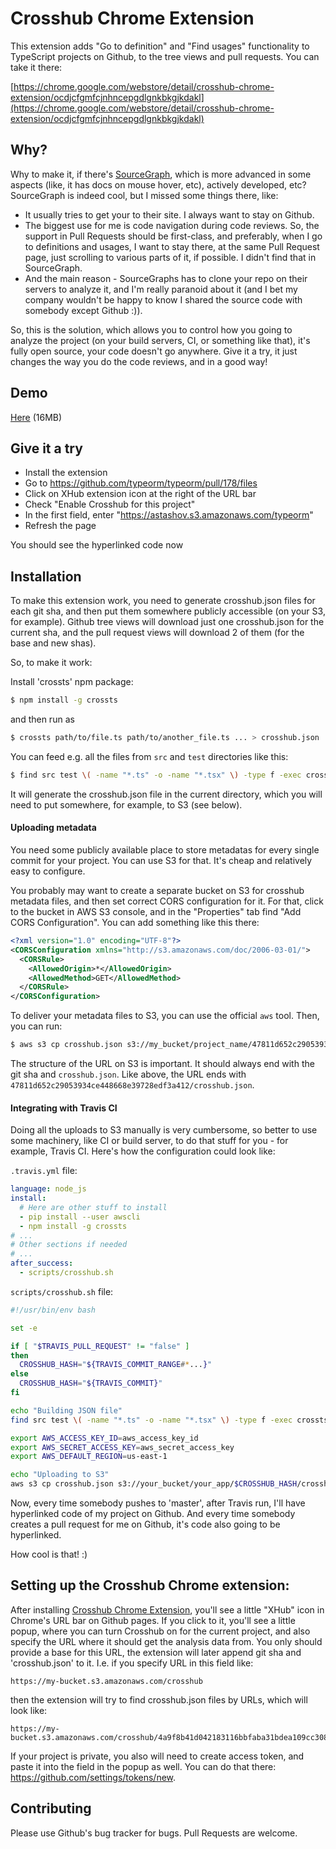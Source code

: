 # Crosshub Chrome Extension

This extension adds "Go to definition" and "Find usages" functionality to TypeScript projects on Github,
to the tree views and pull requests.
You can take it there:

[https://chrome.google.com/webstore/detail/crosshub-chrome-extension/ocdjcfgmfcjnhncepgdlgnkbkgjkdakl](https://chrome.google.com/webstore/detail/crosshub-chrome-extension/ocdjcfgmfcjnhncepgdlgnkbkgjkdakl)

## Why?

Why to make it, if there's [SourceGraph](https://sourcegraph.com/), which is more advanced in some aspects (like, it has docs on mouse hover, etc), actively developed, etc?
SourceGraph is indeed cool, but I missed some things there, like:

* It usually tries to get your to their site. I always want to stay on Github.
* The biggest use for me is code navigation during code reviews. So, the support in Pull Requests should be first-class, and preferably, when I go to definitions and usages, I want to stay there, at the same Pull Request page, just scrolling to various parts of it, if possible. I didn't find that in SourceGraph.
* And the main reason - SourceGraphs has to clone your repo on their servers to analyze it, and I'm really paranoid about it (and I bet my company wouldn't be happy to know I shared the source code with somebody except Github :)).

So, this is the solution, which allows you to control how you going to analyze the project (on your build servers, CI, or something like that), it's fully open source, your code doesn't go anywhere. Give it a try, it just changes the way you do the code reviews, and in a good way!

## Demo

[Here](https://raw.github.com/astashov/crosshub-chrome-extension/master/demo.mp4) (16MB)

## Give it a try

* Install the extension
* Go to https://github.com/typeorm/typeorm/pull/178/files
* Click on XHub extension icon at the right of the URL bar
* Check "Enable Crosshub for this project"
* In the first field, enter "https://astashov.s3.amazonaws.com/typeorm"
* Refresh the page

You should see the hyperlinked code now

## Installation

To make this extension work, you need to generate crosshub.json files for each git sha,
and then put them somewhere publicly accessible (on your S3, for example). Github tree views
will download just one crosshub.json for the current sha, and the pull request views will download
2 of them (for the base and new shas).

So, to make it work:

Install 'crossts' npm package:

```bash
$ npm install -g crossts
```

and then run as

```bash
$ crossts path/to/file.ts path/to/another_file.ts ... > crosshub.json
```

You can feed e.g. all the files from `src` and `test` directories like this:

```bash
$ find src test \( -name "*.ts" -o -name "*.tsx" \) -type f -exec crossts {} + > crosshub.json
```

It will generate the crosshub.json file in the current directory, which you will need to put somewhere,
for example, to S3 (see below).

#### Uploading metadata

You need some publicly available place to store metadatas for every single commit for your project. You can use S3 for that. It's cheap and relatively easy to configure.

You probably may want to create a separate bucket on S3 for crosshub metadata files, and then set correct CORS configuration for it. For that, click to the bucket in AWS S3 console, and in the "Properties" tab find "Add CORS Configuration". You can add something like this there:

```xml
<?xml version="1.0" encoding="UTF-8"?>
<CORSConfiguration xmlns="http://s3.amazonaws.com/doc/2006-03-01/">
  <CORSRule>
    <AllowedOrigin>*</AllowedOrigin>
    <AllowedMethod>GET</AllowedMethod>
  </CORSRule>
</CORSConfiguration>
```

To deliver your metadata files to S3, you can use the official `aws` tool. Then, you can run:

```bash
$ aws s3 cp crosshub.json s3://my_bucket/project_name/47811d652c29053934ce448668e39728edf3a412/crosshub.json --acl public-read
```

The structure of the URL on S3 is important. It should always end with the git sha and `crosshub.json`.
Like above, the URL ends with `47811d652c29053934ce448668e39728edf3a412/crosshub.json`.

#### Integrating with Travis CI

Doing all the uploads to S3 manually is very cumbersome, so better to use some machinery, like CI or build server, to do that stuff for you - for example, Travis CI. Here's how the configuration could look like:

`.travis.yml` file:

```yaml
language: node_js
install:
  # Here are other stuff to install
  - pip install --user awscli
  - npm install -g crossts
# ...
# Other sections if needed
# ...
after_success:
  - scripts/crosshub.sh
```

`scripts/crosshub.sh` file:

```bash
#!/usr/bin/env bash

set -e

if [ "$TRAVIS_PULL_REQUEST" != "false" ]
then
  CROSSHUB_HASH="${TRAVIS_COMMIT_RANGE#*...}"
else
  CROSSHUB_HASH="${TRAVIS_COMMIT}"
fi

echo "Building JSON file"
find src test \( -name "*.ts" -o -name "*.tsx" \) -type f -exec crossts {} + | gzip -c > crosshub.json

export AWS_ACCESS_KEY_ID=aws_access_key_id
export AWS_SECRET_ACCESS_KEY=aws_secret_access_key
export AWS_DEFAULT_REGION=us-east-1

echo "Uploading to S3"
aws s3 cp crosshub.json s3://your_bucket/your_app/$CROSSHUB_HASH/crosshub.json --acl public-read --content-encoding 'gzip'
```

Now, every time somebody pushes to 'master', after Travis run, I'll have hyperlinked code of my project on Github.
And every time somebody creates a pull request for me on Github, it's code also going to be hyperlinked.

How cool is that! :)

## Setting up the Crosshub Chrome extension:

After installing [Crosshub Chrome Extension](https://chrome.google.com/webstore/detail/crosshub-chrome-extension/ocdjcfgmfcjnhncepgdlgnkbkgjkdakl), you'll see a little "XHub" icon in Chrome's URL bar on Github pages.
If you click to it, you'll see a little popup, where you can turn Crosshub on for the current project, and also
specify the URL where it should get the analysis data from.
You only should provide a base for this URL, the extension will later append git sha and 'crosshub.json' to it. I.e. if you specify URL in this field like:

```
https://my-bucket.s3.amazonaws.com/crosshub
```

then the extension will try to find crosshub.json files by URLs, which will look like:

```
https://my-bucket.s3.amazonaws.com/crosshub/4a9f8b41d042183116bbfaba31bdea109cc3080d/crosshub.json
```

If your project is private, you also will need to create access token, and paste it into the field in the popup as well.
You can do that there: https://github.com/settings/tokens/new.

## Contributing

Please use Github's bug tracker for bugs. Pull Requests are welcome.
